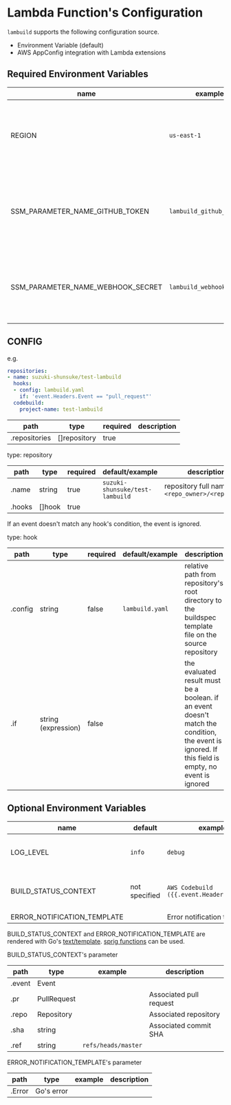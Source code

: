 # Lambda Function's Configuration

`lambuild` supports the following configuration source.

* Environment Variable (default)
* AWS AppConfig integration with Lambda extensions

## Required Environment Variables

name | example | description
--- | --- | ---
REGION | `us-east-1` | AWS Region where Systems Manamager's Parameter Store and CodeBuild Project exist
SSM_PARAMETER_NAME_GITHUB_TOKEN | `lambuild_github_token` | Systems Manager's Parameter Name which GitHub Personal Access Token is registered
SSM_PARAMETER_NAME_WEBHOOK_SECRET | `lambuild_webhook_secret` | Systems Manager's Parameter Name which GitHub Webhook secret is registered

## CONFIG

e.g.

```yaml
repositories:
- name: suzuki-shunsuke/test-lambuild
  hooks:
  - config: lambuild.yaml
    if: 'event.Headers.Event == "pull_request"'
  codebuild:
    project-name: test-lambuild
```

path | type | required | description
--- | --- | --- | ----
.repositories | []repository | true |

type: repository

path | type | required | default/example | description
--- | --- | --- | --- | ---
.name | string | true | `suzuki-shunsuke/test-lambuild` | repository full name `<repo_owner>/<repo_name>`
.hooks | []hook | true | |

If an event doesn't match any hook's condition, the event is ignored.

type: hook

path | type | required | default/example | description
--- | --- | --- | --- | ---
.config | string | false | `lambuild.yaml` | relative path from repository's root directory to the buildspec template file on the source repository
.if | string (expression) | false | | the evaluated result must be a boolean. if an event doesn't match the condition, the event is ignored. If this field is empty, no event is ignored

## Optional Environment Variables

name | default | example | description
--- | --- | --- | ---
LOG_LEVEL | `info` | `debug` | log level of `lambuild`. [logrus](https://github.com/sirupsen/logrus) is being used
BUILD_STATUS_CONTEXT | not specified | `AWS Codebuild ({{.event.Headers.Event}})` | [`build-status-config-override`'s context](https://awscli.amazonaws.com/v2/documentation/api/latest/reference/codebuild/start-build.html)
ERROR_NOTIFICATION_TEMPLATE | | Error notification template

BUILD_STATUS_CONTEXT and ERROR_NOTIFICATION_TEMPLATE are rendered with Go's [text/template](https://golang.org/pkg/text/template/). [sprig functions](http://masterminds.github.io/sprig/) can be used.

BUILD_STATUS_CONTEXT's parameter

path | type | example | description
--- | --- | --- | ---
.event | Event | |
.pr | PullRequest | | Associated pull request
.repo | Repository | | Associated repository
.sha | string | | Associated commit SHA
.ref | string | `refs/heads/master` |

ERROR_NOTIFICATION_TEMPLATE's parameter

path | type | example | description
--- | --- | --- | ---
.Error | Go's error | |
